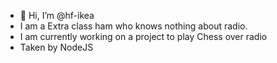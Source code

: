 - 👋 Hi, I’m @hf-ikea
- I am a Extra class ham who knows nothing about radio. 
- I am currently working on a project to play Chess over radio
- Taken by NodeJS

<!---
hf-ikea/hf-ikea is a ✨ special ✨ repository because its `README.md` (this file) appears on your GitHub profile.
You can click the Preview link to take a look at your changes.
--->
